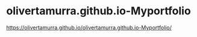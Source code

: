 # olivertamurra.github.io-Myportfolio

https://olivertamurra.github.io/olivertamurra.github.io-Myportfolio/
